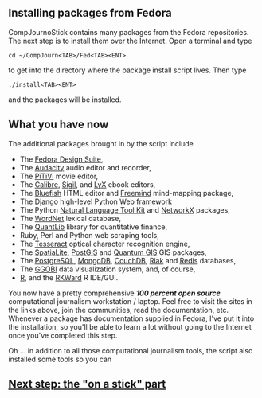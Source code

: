 ## Installing packages from Fedora
CompJournoStick contains many packages from the Fedora repositories. The next step is to install them over the Internet. Open a terminal and type
```
cd ~/CompJourn<TAB>/Fed<TAB><ENT>
```
to get into the directory where the package install script lives. Then type
```
./install<TAB><ENT>
```
and the packages will be installed.

## What you have now
The additional packages brought in by the script include
* The [Fedora Design Suite](http://spins.fedoraproject.org/design/#about),
* The [Audacity](http://audacity.sourceforge.net/) audio editor and recorder,
* The [PiTiVi](http://www.pitivi.org/) movie editor,
* The [Calibre](http://calibre-ebook.com/), [Sigil](http://code.google.com/p/sigil/), and [LyX](http://www.lyx.org/) ebook editors,
* The [Bluefish](http://bluefish.openoffice.nl/index.html) HTML editor and [Freemind](http://freemind.sourceforge.net/wiki/index.php/Main_Page) mind-mapping package,
* The [Django](http://www.djangoproject.com/) high-level Python Web framework
* The Python [Natural Language Tool Kit](http://nltk.org/) and [NetworkX](http://networkx.github.com/) packages,
* The [WordNet](http://wordnet.princeton.edu/) lexical database,
* The [QuantLib](http://quantlib.org/index.shtml) library for quantitative finance,
* Ruby, Perl and Python web scraping tools,
* The [Tesseract](http://code.google.com/p/tesseract-ocr/) optical character recognition engine,
* The [SpatiaLite](http://www.gaia-gis.it/gaia-sins/), [PostGIS](http://www.postgis.net/) and [Quantum GIS](http://www.qgis.org/) GIS packages,
* The [PostgreSQL](http://www.postgresql.org/), [MongoDB](http://www.mongodb.org/), [CouchDB](http://couchdb.apache.org/), [Riak](http://basho.com/products/riak-overview/) and [Redis](http://redis.io) databases,
* The [GGOBI](http://www.ggobi.org/) data visualization system, and, of course,
* [R](http://r-project.org), and the [RKWard](http://rkward.sourceforge.net/) R IDE/GUI.

You now have a pretty comprehensive ***100 percent open source*** computational journalism workstation / laptop. Feel free to visit the sites in the links above, join the communities, read the documentation, etc. Whenever a package has documentation supplied in Fedora, I've put it into the installation, so you'll be able to learn a lot without going to the Internet once you've completed this step.

Oh ... in addition to all those computational journalism tools, the script also installed some tools so you can

## [Next step: the "on a stick" part](https://github.com/znmeb/CompJournoStick/blob/master/LiveImageCreation/README.md)
